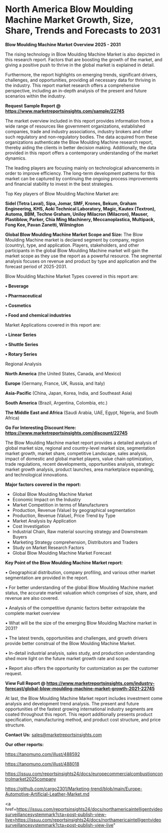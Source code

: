 # North America Blow Moulding Machine Market Growth, Size, Share, Trends and Forecasts to 2031

<Strong> Blow Moulding Machine Market Overview 2025 - 2031</strong>

The rising technology in Blow Moulding Machine Market is also depicted in this research report. Factors that are boosting the growth of the market, and giving a positive push to thrive in the global market is explained in detail.

Furthermore, the report highlights on emerging trends, significant drivers, challenges, and opportunities, providing all necessary data for thriving in the industry. This report market research offers a comprehensive perspective, including an in-depth analysis of the present and future scenarios within the industry.

<strong>Request Sample Report @ <a href=https://www.marketreportsinsights.com/sample/22745>https://www.marketreportsinsights.com/sample/22745</a></strong>

The market overview included in this report provides information from a wide range of resources like government organizations, established companies, trade and industry associations, industry brokers and other such regulatory and non-regulatory bodies. The data acquired from these organizations authenticate the Blow Moulding Machine research report, thereby aiding the clients in better decision making. Additionally, the data provided in this report offers a contemporary understanding of the market dynamics.

The leading players are focusing mainly on technological advancements in order to improve efficiency. The long-term development patterns for this market can be captured by continuing the ongoing process improvements and financial stability to invest in the best strategies.

Top Key players of Blow Moulding Machine Market are:

<strong>Sidel (Tetra Laval), Sipa, Jomar, SMF, Krones, Bekum, Graham Engineering, KHS, Aoki Technical Laboratory, Magic, Kautex (Textron), Automa, BBM, Techne Graham, Uniloy Milacron (Milacron), Mauser, Plastiblow, Parker, Chia Ming Machinery, Meccanoplastica, Multipack, Fong Kee, Pavan Zanetti, Wilmington</strong>

<strong><b>Global Blow Moulding Machine Market Scope and Size:</b></strong>
The Blow Moulding Machine market is declared segment by company, region (country), type, and application. Players, stakeholders, and other participants in the global Blow Moulding Machine market will gain the market scope as they use the report as a powerful resource. The segmental analysis focuses on revenue and product by type and application and the forecast period of 2025-2031.

Blow Moulding Machine Market Types covered in this report are:

<strong>• Beverage

• Pharmaceutical

• Cosmetics

• Food and chemical industries</strong>

Market Applications covered in this report are:

<strong>• Linear Series

• Shuttle Series

• Rotary Series</strong> 

Regional Analysis

<strong>North America</strong> (the United States, Canada, and Mexico)

<strong>Europe</strong> (Germany, France, UK, Russia, and Italy)

<strong>Asia-Pacific</strong> (China, Japan, Korea, India, and Southeast Asia)

<strong>South America</strong> (Brazil, Argentina, Colombia, etc.)

<strong>The Middle East and Africa</strong> (Saudi Arabia, UAE, Egypt, Nigeria, and South Africa)

<strong>Go For Interesting Discount Here: <a href=https://www.marketreportsinsights.com/discount/22745>https://www.marketreportsinsights.com/discount/22745</a></strong>

The Blow Moulding Machine market report provides a detailed analysis of global market size, regional and country-level market size, segmentation market growth, market share, competitive Landscape, sales analysis, impact of domestic and global market players, value chain optimization, trade regulations, recent developments, opportunities analysis, strategic market growth analysis, product launches, area marketplace expanding, and technological innovations.

<strong><b>Major factors covered in the report:</b></strong>
<ul>
  <li>Global Blow Moulding Machine Market </li>
  <li>Economic Impact on the Industry</li>
  <li>Market Competition in terms of Manufacturers</li>
  <li>Production, Revenue (Value) by geographical segmentation</li>
  <li>Production, Revenue (Value), Price Trend by Type</li>
  <li>Market Analysis by Application</li>
  <li>Cost Investigation</li>
  <li>Industrial Chain, Raw material sourcing strategy and Downstream Buyers</li>
  <li>Marketing Strategy comprehension, Distributors and Traders</li>
  <li>Study on Market Research Factors</li>
  <li>Global Blow Moulding Machine Market Forecast</li>
</ul>

<strong><b>Key Point of the Blow Moulding Machine Market report:</b></strong>

• Geographical distribution, company profiling, and various other market segmentation are provided in the report.

• For better understanding of the global Blow Moulding Machine market status, the accurate market valuation which comprises of size, share, and revenue are also covered.

• Analysis of the competitive dynamic factors better extrapolate the complete market overview

• What will be the size of the emerging Blow Moulding Machine market in 2031?

• The latest trends, opportunities and challenges, and growth drivers provide better construal of the Blow Moulding Machine Market.

• In-detail industrial analysis, sales study, and production understanding shed more light on the future market growth rate and scope.

• Report also offers the opportunity for customization as per the customer request.

<strong><b>View Full Report @ <a href=https://www.marketreportsinsights.com/industry-forecast/global-blow-moulding-machine-market-growth-2021-22745>https://www.marketreportsinsights.com/industry-forecast/global-blow-moulding-machine-market-growth-2021-22745</a></b></strong>


At last, the Blow Moulding Machine Market report includes investment come analysis and development trend analysis. The present and future opportunities of the fastest growing international industry segments are coated throughout this report. This report additionally presents product specification, manufacturing method, and product cost structure, and price structure.

<strong>Contact Us:</strong>
sales@marketreportsinsights.com

<strong>Our other reports:</strong>

<a href=https://tanomuno.com/illust/488592>https://tanomuno.com/illust/488592</a>

<a href=https://tanomuno.com/illust/488018>https://tanomuno.com/illust/488018</a>

<a href=https://issuu.com/reportsinsights24/docs/europecommercialcombustioncontrolmarket2025company>https://issuu.com/reportsinsights24/docs/europecommercialcombustioncontrolmarket2025company</a>

<a href=https://github.com/cargo2301/Marketing-trend/blob/main/Europe-Automotive-Artificial-Leather-Market.md>https://github.com/cargo2301/Marketing-trend/blob/main/Europe-Automotive-Artificial-Leather-Market.md</a>

<a href=https://issuu.com/reportsinsights24/docs/northamericaintelligentvideosurveillancesystemmark?cta=post-publish-view-live>https://issuu.com/reportsinsights24/docs/northamericaintelligentvideosurveillancesystemmark?cta=post-publish-view-live</a>"
